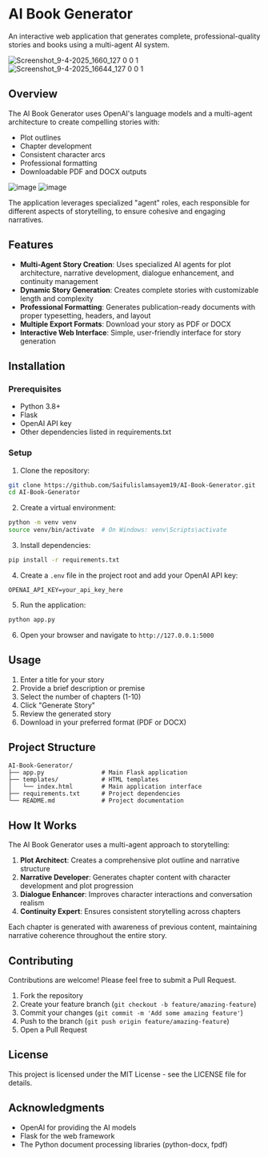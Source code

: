# AI Book Generator

An interactive web application that generates complete, professional-quality stories and books using a multi-agent AI system.

![Screenshot_9-4-2025_1660_127 0 0 1](https://github.com/user-attachments/assets/1b743776-99fe-4600-8e42-24cd253123b5) 
![Screenshot_9-4-2025_16644_127 0 0 1](https://github.com/user-attachments/assets/b60e020e-8c9f-45e3-871c-3314f88f7a7a)

## Overview

The AI Book Generator uses OpenAI's language models and a multi-agent architecture to create compelling stories with:

- Plot outlines
- Chapter development
- Consistent character arcs
- Professional formatting
- Downloadable PDF and DOCX outputs

![image](https://github.com/user-attachments/assets/1107e10e-5403-41e1-99f8-47e8f18bd14a)
![image](https://github.com/user-attachments/assets/b721b8b0-9819-40ef-a250-63529f8e6865)

The application leverages specialized "agent" roles, each responsible for different aspects of storytelling, to ensure cohesive and engaging narratives.

## Features

- **Multi-Agent Story Creation**: Uses specialized AI agents for plot architecture, narrative development, dialogue enhancement, and continuity management
- **Dynamic Story Generation**: Creates complete stories with customizable length and complexity
- **Professional Formatting**: Generates publication-ready documents with proper typesetting, headers, and layout
- **Multiple Export Formats**: Download your story as PDF or DOCX
- **Interactive Web Interface**: Simple, user-friendly interface for story generation

## Installation

### Prerequisites

- Python 3.8+
- Flask
- OpenAI API key
- Other dependencies listed in requirements.txt

### Setup

1. Clone the repository:
```bash
git clone https://github.com/Saifulislamsayem19/AI-Book-Generator.git
cd AI-Book-Generator
```

2. Create a virtual environment:
```bash
python -m venv venv
source venv/bin/activate  # On Windows: venv\Scripts\activate
```

3. Install dependencies:
```bash
pip install -r requirements.txt
```

4. Create a `.env` file in the project root and add your OpenAI API key:
```
OPENAI_API_KEY=your_api_key_here
```

5. Run the application:
```bash
python app.py
```

6. Open your browser and navigate to `http://127.0.0.1:5000`

## Usage

1. Enter a title for your story
2. Provide a brief description or premise
3. Select the number of chapters (1-10)
4. Click "Generate Story"
5. Review the generated story
6. Download in your preferred format (PDF or DOCX)

## Project Structure

```
AI-Book-Generator/
├── app.py                # Main Flask application
├── templates/            # HTML templates
│   └── index.html        # Main application interface
├── requirements.txt      # Project dependencies
└── README.md             # Project documentation
```

## How It Works

The AI Book Generator uses a multi-agent approach to storytelling:

1. **Plot Architect**: Creates a comprehensive plot outline and narrative structure
2. **Narrative Developer**: Generates chapter content with character development and plot progression
3. **Dialogue Enhancer**: Improves character interactions and conversation realism
4. **Continuity Expert**: Ensures consistent storytelling across chapters

Each chapter is generated with awareness of previous content, maintaining narrative coherence throughout the entire story.

## Contributing

Contributions are welcome! Please feel free to submit a Pull Request.

1. Fork the repository
2. Create your feature branch (`git checkout -b feature/amazing-feature`)
3. Commit your changes (`git commit -m 'Add some amazing feature'`)
4. Push to the branch (`git push origin feature/amazing-feature`)
5. Open a Pull Request

## License

This project is licensed under the MIT License - see the LICENSE file for details.

## Acknowledgments

- OpenAI for providing the AI models
- Flask for the web framework
- The Python document processing libraries (python-docx, fpdf)

